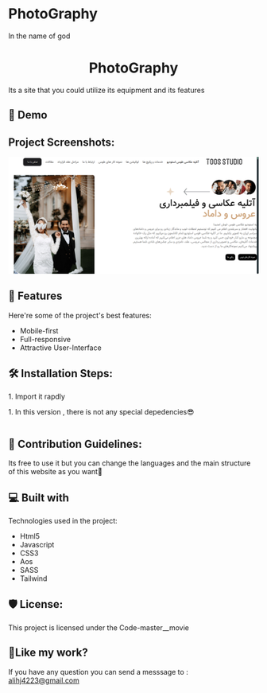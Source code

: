 # PhotoGraphy
In the name of god



<h1 align="center" id="title">PhotoGraphy</h1>






<p id="description">Its a site that you could utilize its equipment and its features</p>

<h2>🚀 Demo</h2>

<h2>Project Screenshots:</h2>

<img src="public/images/view.PNG">



  
  
<h2>🧐 Features</h2>

Here're some of the project's best features:

*   Mobile-first
*   Full-responsive
*   Attractive User-Interface

<h2>🛠️ Installation Steps:</h2>

<p>1. Import it rapdly </p>
<p>1. In this version , there is not any special depedencies😎</p>

```

```

<h2>🍰 Contribution Guidelines:</h2>

Its free to use it but you can change the languages and the main structure of this website as you want💖

  
  
<h2>💻 Built with</h2>

Technologies used in the project:

*   Html5
*   Javascript
*   CSS3
*   Aos
*   SASS
*   Tailwind

<h2>🛡️ License:</h2>

This project is licensed under the Code-master\_\_movie

<h2>💖Like my work?</h2>

If you have any question you can send a messsage to : alihj4223@gmail.com
 

